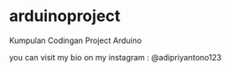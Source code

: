 # arduinoproject
Kumpulan Codingan Project Arduino

you can visit my bio on my instagram : @adipriyantono123

